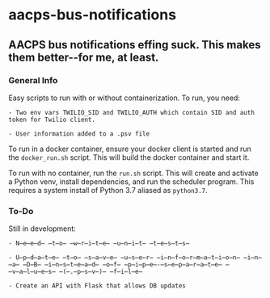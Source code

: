 # aacps-bus-notifications

## AACPS bus notifications effing suck.  This makes them better--for me, at least.

### General Info
Easy scripts to run with or without containerization.  To run, you need:

    - Two env vars TWILIO_SID and TWILIO_AUTH which contain SID and auth token for Twilio client.

    - User information added to a .psv file

To run in a docker container, ensure your docker client is started and run the `docker_run.sh` script.  This will build the docker container and start it.

To run with no container, run the `run.sh` script.  This will create and activate a Python venv, install dependencies, and run the scheduler program.  This requires a system install of Python 3.7 aliased as `python3.7`.

### To-Do
Still in development:

    - N̶e̶e̶d̶ ̶t̶o̶ ̶w̶r̶i̶t̶e̶ ̶u̶n̶i̶t̶ ̶t̶e̶s̶t̶s̶

    - U̶p̶d̶a̶t̶e̶ ̶t̶o̶ ̶s̶a̶v̶e̶ ̶u̶s̶e̶r̶ ̶i̶n̶f̶o̶r̶m̶a̶t̶i̶o̶n̶ ̶i̶n̶ ̶a̶ ̶D̶B̶ ̶i̶n̶s̶t̶e̶a̶d̶ ̶o̶f̶ ̶p̶i̶p̶e̶-̶s̶e̶p̶a̶r̶a̶t̶e̶ ̶v̶a̶l̶u̶e̶s̶ ̶(̶.̶p̶s̶v̶)̶ ̶f̶i̶l̶e̶

    - Create an API with Flask that allows DB updates
